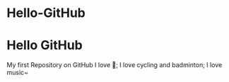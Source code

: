 # Hello-GitHub
Hello GitHub
===============

My first Repository on GitHub
I love :pizza:;
I love cycling and badminton;
I love music~
